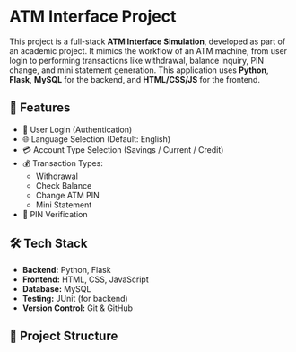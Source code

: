 # ATM Interface Project

This project is a full-stack **ATM Interface Simulation**, developed as part of an academic project. It mimics the workflow of an ATM machine, from user login to performing transactions like withdrawal, balance inquiry, PIN change, and mini statement generation. This application uses **Python**, **Flask**, **MySQL** for the backend, and **HTML/CSS/JS** for the frontend.

## 🌟 Features

- 🔐 User Login (Authentication)
- 🌐 Language Selection (Default: English)
- 💳 Account Type Selection (Savings / Current / Credit)
- 💰 Transaction Types:
  - Withdrawal
  - Check Balance
  - Change ATM PIN
  - Mini Statement
- 🧠 PIN Verification

## 🛠️ Tech Stack

- **Backend:** Python, Flask
- **Frontend:** HTML, CSS, JavaScript
- **Database:** MySQL
- **Testing:** JUnit (for backend)
- **Version Control:** Git & GitHub

## 📂 Project Structure


